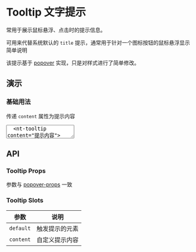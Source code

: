 # Tooltip 文字提示

常用于展示鼠标悬浮、点击时的提示信息。

可用来代替系统默认的 `title` 提示，通常用于针对一个图标按钮的鼠标悬浮显示简单说明

该提示基于 [popover](/components/popover) 实现，只是对样式进行了简单修改。

## 演示

<script setup>
import { Tooltip } from '../../src'
</script>

### 基础用法

传递 `content` 属性为提示内容

<ClientOnly>
  <CodePreview>
  <textarea lang="vue-html">
  <nt-tooltip content="提示内容">
      <span>显示提示</span>
  </nt-tooltip>
  </textarea>
  <template #preview>
    <Tooltip content="提示内容">
      <span>显示提示</span>
    </Tooltip>
  </template>
  </CodePreview>
</ClientOnly>

## API

### Tooltip Props

参数与 [popover-props](/components/popover#popover-props) 一致

### Tooltip Slots

| 参数      | 说明           |
| --------- | -------------- |
| `default` | 触发提示的元素 |
| `content` | 自定义提示内容 |
